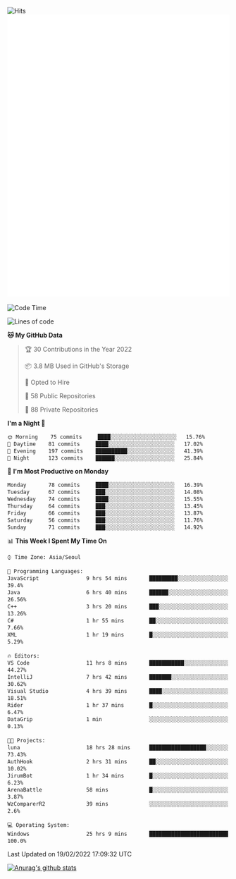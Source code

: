 ![Hits](https://hits.seeyoufarm.com/api/count/incr/badge.svg?url=https%3A%2F%2Fgithub.com%2Fkokose1234&count_bg=%2379C83D&title_bg=%23555555&icon=apple.svg&icon_color=%23E7E7E7&title=hits&edge_flat=false)
<br/>
![Metrics](https://github.com/kokose1234/kokose1234/blob/main/github-metrics.svg)

<!--START_SECTION:waka-->
![Code Time](http://img.shields.io/badge/Code%20Time-489%20hrs%2052%20mins-blue)

![Lines of code](https://img.shields.io/badge/From%20Hello%20World%20I%27ve%20Written-8%20Million%20lines%20of%20code-blue)

**🐱 My GitHub Data** 

> 🏆 30 Contributions in the Year 2022
 > 
> 📦 3.8 MB Used in GitHub's Storage 
 > 
> 💼 Opted to Hire
 > 
> 📜 58 Public Repositories 
 > 
> 🔑 88 Private Repositories  
 > 
**I'm a Night 🦉** 

```text
🌞 Morning    75 commits     ████░░░░░░░░░░░░░░░░░░░░░   15.76% 
🌆 Daytime    81 commits     ████░░░░░░░░░░░░░░░░░░░░░   17.02% 
🌃 Evening    197 commits    ██████████░░░░░░░░░░░░░░░   41.39% 
🌙 Night      123 commits    ██████░░░░░░░░░░░░░░░░░░░   25.84%

```
📅 **I'm Most Productive on Monday** 

```text
Monday       78 commits     ████░░░░░░░░░░░░░░░░░░░░░   16.39% 
Tuesday      67 commits     ███░░░░░░░░░░░░░░░░░░░░░░   14.08% 
Wednesday    74 commits     ████░░░░░░░░░░░░░░░░░░░░░   15.55% 
Thursday     64 commits     ███░░░░░░░░░░░░░░░░░░░░░░   13.45% 
Friday       66 commits     ███░░░░░░░░░░░░░░░░░░░░░░   13.87% 
Saturday     56 commits     ███░░░░░░░░░░░░░░░░░░░░░░   11.76% 
Sunday       71 commits     ███░░░░░░░░░░░░░░░░░░░░░░   14.92%

```


📊 **This Week I Spent My Time On** 

```text
⌚︎ Time Zone: Asia/Seoul

💬 Programming Languages: 
JavaScript               9 hrs 54 mins       █████████░░░░░░░░░░░░░░░░   39.4% 
Java                     6 hrs 40 mins       ██████░░░░░░░░░░░░░░░░░░░   26.56% 
C++                      3 hrs 20 mins       ███░░░░░░░░░░░░░░░░░░░░░░   13.26% 
C#                       1 hr 55 mins        ██░░░░░░░░░░░░░░░░░░░░░░░   7.66% 
XML                      1 hr 19 mins        █░░░░░░░░░░░░░░░░░░░░░░░░   5.29%

🔥 Editors: 
VS Code                  11 hrs 8 mins       ███████████░░░░░░░░░░░░░░   44.27% 
IntelliJ                 7 hrs 42 mins       ███████░░░░░░░░░░░░░░░░░░   30.62% 
Visual Studio            4 hrs 39 mins       ████░░░░░░░░░░░░░░░░░░░░░   18.51% 
Rider                    1 hr 37 mins        █░░░░░░░░░░░░░░░░░░░░░░░░   6.47% 
DataGrip                 1 min               ░░░░░░░░░░░░░░░░░░░░░░░░░   0.13%

🐱‍💻 Projects: 
luna                     18 hrs 28 mins      ██████████████████░░░░░░░   73.43% 
AuthHook                 2 hrs 31 mins       ██░░░░░░░░░░░░░░░░░░░░░░░   10.02% 
JirumBot                 1 hr 34 mins        █░░░░░░░░░░░░░░░░░░░░░░░░   6.23% 
ArenaBattle              58 mins             █░░░░░░░░░░░░░░░░░░░░░░░░   3.87% 
WzComparerR2             39 mins             ░░░░░░░░░░░░░░░░░░░░░░░░░   2.6%

💻 Operating System: 
Windows                  25 hrs 9 mins       █████████████████████████   100.0%

```


 Last Updated on 19/02/2022 17:09:32 UTC
<!--END_SECTION:waka-->

[![Anurag's github stats](https://github-readme-stats.vercel.app/api?username=kokose1234&theme=dracula)](https://github.com/anuraghazra/github-readme-stats)



	

